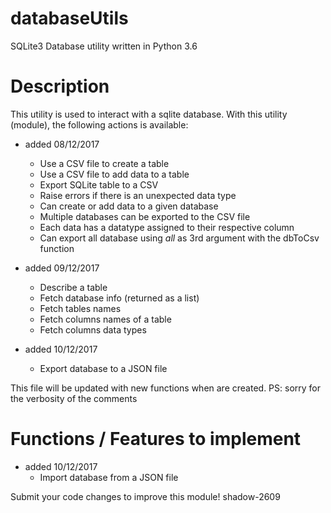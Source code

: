 # databaseUtils
SQLite3 Database utility written in Python 3.6

# Description
This utility is used to interact with a sqlite database.
With this utility (module), the following actions is available:

- added 08/12/2017
    - Use a CSV file to create a table
    - Use a CSV file to add data to a table
    - Export SQLite table to a CSV
    - Raise errors if there is an unexpected data type
    - Can create or add data to a given database
    - Multiple databases can be exported to the CSV file
    - Each data has a datatype assigned to their respective column
    - Can export all database using *all* as 3rd argument with the dbToCsv function

- added 09/12/2017
    - Describe a table
    - Fetch database info (returned as a list)
    - Fetch tables names
    - Fetch columns names of a table
    - Fetch columns data types
    
- added 10/12/2017
    - Export database to a JSON file

This file will be updated with new functions when are created.
PS: sorry for the verbosity of the comments

# Functions / Features to implement

- added 10/12/2017
    - Import database from a JSON file

Submit your code changes to improve this module!
shadow-2609
